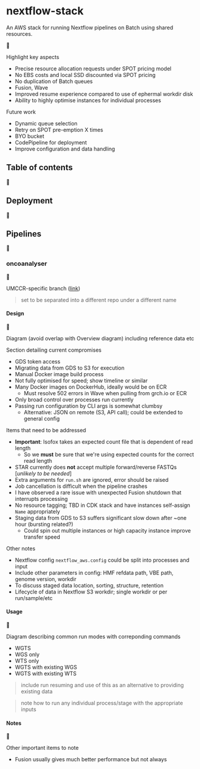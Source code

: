 # nextflow-stack

An AWS stack for running Nextflow pipelines on Batch using shared resources.

🚧

Highlight key aspects

* Precise resource allocation requests under SPOT pricing model
* No EBS costs and local SSD discounted via SPOT pricing
* No duplication of Batch queues
* Fusion, Wave
* Improved resume experience compared to use of ephermal workdir disk
* Ability to highly optimise instances for individual processes

Future work

* Dynamic queue selection
* Retry on SPOT pre-emption X times
* BYO bucket
* CodePipeline for deployment
* Improve configuration and data handling

## Table of contents

🚧

## Deployment

🚧

## Pipelines

🚧

### oncoanalyser

🚧

UMCCR-specific branch ([link](https://github.com/scwatts/oncoanalyser/tree/umccr))

> set to be separated into a different repo under a different name

#### Design

🚧

Diagram (avoid overlap with Overview diagram) including reference data etc

Section detailing current compromises

* GDS token access
* Migrating data from GDS to S3 for execution
* Manual Docker image build process
* Not fully optimised for speed; show timeline or similar
* Many Docker images on DockerHub, ideally would be on ECR
  * Must resolve 502 errors in Wave when pulling from grch.io or ECR
* Only broad control over processes run currently
* Passing run configuration by CLI args is somewhat clumbsy
  * Alternative: JSON on remote (S3, API call); could be extended to general config

Items that need to be addressed

* **Important**: Isofox takes an expected count file that is dependent of read length
  * So we **must** be sure that we're using expected counts for the correct read length
* STAR currently does **not** accept multiple forward/reverse FASTQs [*unlikely to be needed*]
* Extra arguments for `run.sh` are ignored, error should be raised
* Job cancellation is difficult when the pipeline crashes
* I have observed a rare issue with unexpected Fusion shutdown that interrupts processing
* No resource tagging; TBD in CDK stack and have instances self-assign `Name` appropriately
* Staging data from GDS to S3 suffers significant slow down after ~one hour (bursting related?)
  * Could spin out multiple instances or high capacity instance improve transfer speed

Other notes

* Nextflow config `nextflow_aws.config` could be split into processes and input
* Include other parameters in config: HMF refdata path, VBE path, genome version, workdir
* To discuss staged data location, sorting, structure, retention
* Lifecycle of data in Nextflow S3 workdir; single workdir or per run/sample/etc

#### Usage

🚧

Diagram describing common run modes with correponding commands

* WGTS
* WGS only
* WTS only
* WGTS with existing WGS
* WGTS with existing WTS

> include run resuming and use of this as an alternative to providing existing data

> note how to run any individual process/stage with the appropriate inputs

#### Notes

🚧

Other important items to note

* Fusion usually gives much better performance but not always
